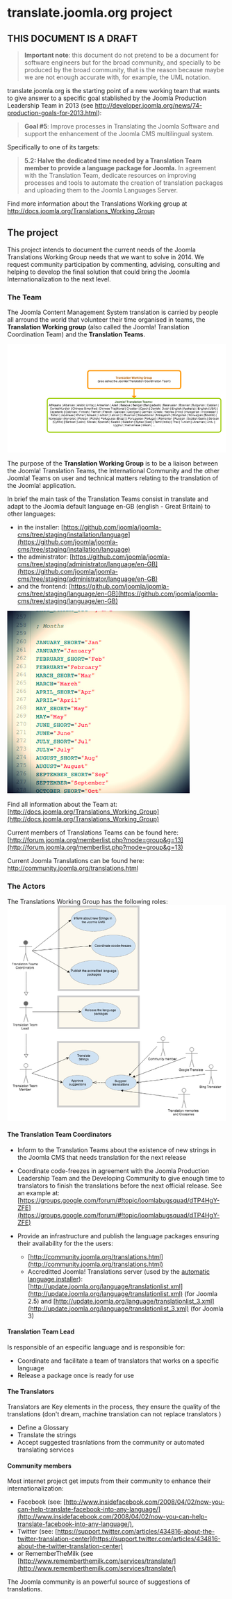 translate.joomla.org project
===========

## THIS DOCUMENT IS A DRAFT

>**Important note**: this document do not pretend to be a document for software engineers but for the broad community, and specially to be produced by the broad community, that is the reason because maybe we are not enough accurate with, for example, the UML notation.

translate.joomla.org is the starting point of a new working team that wants to give answer to a specific goal stablished by the Joomla Production Leadership Team in 2013 (see http://developer.joomla.org/news/74-production-goals-for-2013.html):

> **Goal #5**: Improve processes in Translating the Joomla Software and support the enhancement of the Joomla CMS multilingual system.

Specifically to one of its targets:

> **5.2: Halve the dedicated time needed by a Translation Team member to provide a language package for Joomla.**
> In agreement with the Translation Team, dedicate resources on improving processes and tools to automate the creation of translation packages and uploading them to the Joomla Languages Server.

Find more information about the Translations Working group at http://docs.joomla.org/Translations_Working_Group

## The project
This project intends to document the current needs of the Joomla Translations Working Group needs that we want to solve in 2014. We request community participation by commenting, advising, consulting and helping to develop the final solution that could bring the Joomla Internationalization to the next level. 

### The Team
The Joomla Content Management System translation is carried by people all arround the world that volunteer their time organised in teams, the **Translation Working group** (also called the Joomla! Translation Coordination Team) and the **Translation Teams**.

![image](images/structure/translationteams.png)

The purpose of the **Translation Working Group** is to be a liaison between the Joomla! Translation Teams, the International Community and the other Joomla! Teams on user and technical matters relating to the translation of the Joomla! application.

In brief the main task of the Translation Teams consist in translate and adapt to the Joomla default language en-GB (english - Great Britain) to other languages:

* in the installer: [https://github.com/joomla/joomla-cms/tree/staging/installation/language](https://github.com/joomla/joomla-cms/tree/staging/installation/language)
* the administrator: [https://github.com/joomla/joomla-cms/tree/staging/administrator/language/en-GB](https://github.com/joomla/joomla-cms/tree/staging/administrator/language/en-GB)
* and the frontend: [https://github.com/joomla/joomla-cms/tree/staging/language/en-GB](https://github.com/joomla/joomla-cms/tree/staging/language/en-GB)

![image](images/structure/strings.jpg)

Find all information about the Team at: [http://docs.joomla.org/Translations_Working_Group](http://docs.joomla.org/Translations_Working_Group)

Current members of Translations Teams can be found here: [http://forum.joomla.org/memberlist.php?mode=group&g=13](http://forum.joomla.org/memberlist.php?mode=group&g=13)

Current Joomla Translations can be found here:
[http://community.joomla.org/translations.html
](http://community.joomla.org/translations.html)

### The Actors
The Translations Working Group has the following roles:
![image](images/structure/actors.png)

#### The Translation Team Coordinators

* Inform to the Translation Teams about the existence of new strings in the Joomla CMS that needs translation for the next release
* Coordinate code-freezes in agreement with the Joomla Production Leadership Team and the Developing Community to give enough time to translators to finish the translations before the next official release. See an example at: [https://groups.google.com/forum/#!topic/joomlabugsquad/dTP4HgY-ZFE](https://groups.google.com/forum/#!topic/joomlabugsquad/dTP4HgY-ZFE)
* Provide an infrastructure and publish the language packages ensuring their availability for the the users: 

  * [http://community.joomla.org/translations.html](http://community.joomla.org/translations.html)
  * Accreditted Joomla! Translations server (used by the [automatic language installer](http://magazine.joomla.org/issues/issue-oct-2012/item/895-google-summer-of-code-the-future-of-the-languages-installer-tool)): [http://update.joomla.org/language/translationlist.xml](http://update.joomla.org/language/translationlist.xml) (for Joomla 2.5) and [http://update.joomla.org/language/translationlist_3.xml](http://update.joomla.org/language/translationlist_3.xml) (for Joomla 3)

#### Translation Team Lead
Is responsible of an especific language and is responsible for:

* Coordinate and facilitate a team of translators that works on a specific language 
* Release a package once is ready for use

#### The Translators
Translators are Key elements in the process, they ensure the quality of the translations (don't dream, machine translation can not replace translators )

* Define a Glossary
* Translate the strings
* Accept suggested trasnlations from the community or automated translating services

#### Community members
Most internet project get imputs from their community to enhance their internationalization: 

* Facebook (see: [http://www.insidefacebook.com/2008/04/02/now-you-can-help-translate-facebook-into-any-language/](http://www.insidefacebook.com/2008/04/02/now-you-can-help-translate-facebook-into-any-language/), 
* Twitter (see: [https://support.twitter.com/articles/434816-about-the-twitter-translation-center](https://support.twitter.com/articles/434816-about-the-twitter-translation-center) 
* or RememberTheMilk (see [http://www.rememberthemilk.com/services/translate/](http://www.rememberthemilk.com/services/translate/)

The Joomla community is an powerful source of suggestions of translations.